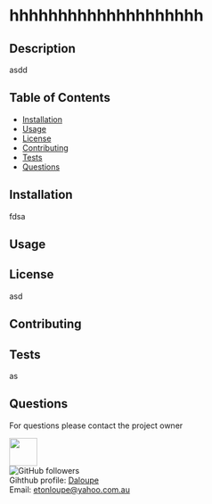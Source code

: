 
# hhhhhhhhhhhhhhhhhhhh

## Description
asdd

## Table of Contents
- [Installation](#Installation)
- [Usage](#Usage)
- [License](#License)
- [Contributing](#Contributing)
- [Tests](#Tests)
- [Questions](#Questions)

## Installation
fdsa

## Usage


## License
asd

## Contributing


## Tests
as

## Questions

For questions please contact the project owner

<img src="https://avatars0.githubusercontent.com/u/6214629?v=4" width="50"/>
<br>
<img alt="GitHub followers" src="https://img.shields.io/github/followers/Daloupe">
<br>
Gihthub profile: <a href="https://github.com/Daloupe">Daloupe</a>
<br>
Email: <a href="mailto:etonloupe@yahoo.com.au">etonloupe@yahoo.com.au</a>


